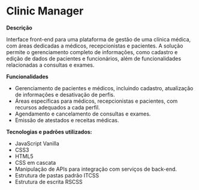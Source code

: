 # Clinic Manager

**Descrição**

Interface front-end para uma plataforma de gestão de uma clínica médica, com áreas dedicadas a médicos, recepcionistas e pacientes. A solução permite o gerenciamento completo de informações, como cadastro e edição de dados de pacientes e funcionários, além de funcionalidades relacionadas a consultas e exames.

**Funcionalidades**
- Gerenciamento de pacientes e médicos, incluindo cadastro, atualização de informações e desativação de perfis.
- Áreas específicas para médicos, recepcionistas e pacientes, com recursos adequados a cada perfil.
- Agendamento e cancelamento de consultas e exames.
- Emissão de atestados e receitas médicas.
  
**Tecnologias e padrões utilizados:**
- JavaScript Vanilla
- CSS3
- HTML5
- CSS em cascata
- Manipulação de APIs para integração com serviços de back-end.
- Estrutura de pastas padrão ITCSS
- Estrutura de escrita RSCSS
